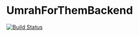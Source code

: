 # UmrahForThemBackend
[![Build Status](https://travis-ci.org/mtantawy/UmrahForThemBackend.svg)](https://travis-ci.org/mtantawy/UmrahForThemBackend)
